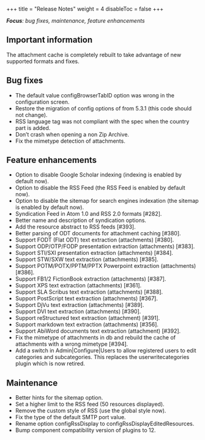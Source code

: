 +++
title = "Release Notes"
weight = 4
disableToc = false
+++

***Focus**: bug fixes, maintenance, feature enhancements*

## Important information

The attachment cache is completely rebuilt to take advantage of new supported formats and fixes.

## Bug fixes

- The default value configBrowserTabID option was wrong in the configuration screen.
- Restore the migration of config options of from 5.3.1 (this code should not change).
- RSS language tag was not compliant with the spec when the country part is added.
- Don’t crash when opening a non Zip Archive.
- Fix the mimetype detection of attachments.

## Feature enhancements

- Option to disable Google Scholar indexing (indexing is enabled by default now).
- Option to disable the RSS Feed (the RSS Feed is enabled by default now).
- Option to disable the sitemap for search engines indexation (the sitemap is enabled by default now).
- Syndication Feed in Atom 1.0 and RSS 2.0 formats [#282].
- Better name and description of syndication options.
- Add the resource abstract to RSS feeds [#393].
- Better parsing of ODT documents for attachment caching [#380].
- Support FODT (Flat ODT) text extraction (attachments) [#380].
- Support ODP/OTP/FODP presentation extraction (attachments) [#383].
- Support STI/SXI presentation extraction (attachments) [#384].
- Support STW/SXW text extraction (attachments) [#385].
- Support POTM/POTX/PPTM/PPTX Powerpoint extraction (attachments) [#386].
- Support FB1/2 FictionBook extraction (attachments) [#387].
- Support XPS text extraction (attachments) [#361].
- Support SLA Scribus text extraction (attachments) [#388].
- Support PostScript text extraction (attachments) [#367].
- Support DjVu text extraction (attachments) [#389].
- Support DVI text extraction (attachments) [#390].
- Support reStructured text extraction (attachment) [#391].
- Support markdown text extraction (attachments) [#356].
- Support AbiWord documents text extraction (attachment) [#392].
- Fix the mimetype of attachments in db and rebuild the cache of attachments with a wrong mimetype [#394].
- Add a switch in Admin|Configure|Users to allow registered users to edit categories and subcategories. This replaces the userwritecategories plugin which is now retired.

## Maintenance

- Better hints for the sitemap option.
- Set a higher limit to the RSS feed (50 resources displayed).
- Remove the custom style of RSS (use the global style now).
- Fix the type of the default SMTP port value.
- Rename option configRssDisplay to configRssDisplayEditedResources.
- Bump component compatibility version of plugins to 12.

